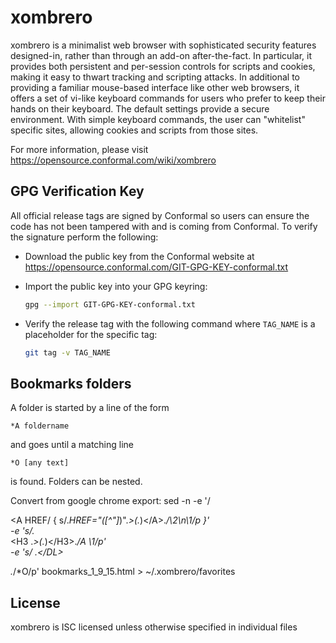 xombrero
========

xombrero is a minimalist web browser with sophisticated security
features designed-in, rather than through an add-on after-the-fact. In
particular, it provides both persistent and per-session controls for
scripts and cookies, making it easy to thwart tracking and scripting
attacks.  In additional to providing a familiar mouse-based interface
like other web browsers, it offers a set of vi-like keyboard commands
for users who prefer to keep their hands on their keyboard.  The default
settings provide a secure environment. With simple keyboard commands,
the user can "whitelist" specific sites, allowing cookies and scripts
from those sites.

For more information, please visit https://opensource.conformal.com/wiki/xombrero

## GPG Verification Key

All official release tags are signed by Conformal so users can ensure the code
has not been tampered with and is coming from Conformal.  To verify the
signature perform the following:

- Download the public key from the Conformal website at
  https://opensource.conformal.com/GIT-GPG-KEY-conformal.txt

- Import the public key into your GPG keyring:
  ```bash
  gpg --import GIT-GPG-KEY-conformal.txt
  ```

- Verify the release tag with the following command where `TAG_NAME` is a
  placeholder for the specific tag:
  ```bash
  git tag -v TAG_NAME
  ```
## Bookmarks folders

A folder is started by a line of the form

    *A foldername

and goes until a matching line

    *O [any text]

is found. Folders can be nested.

Convert from google chrome export:
    sed -n -e '/<DT><A HREF/ { s/.*HREF="\([^"]*\)".*>\(.*\)<\/A>.*/\2\n\1/p }' \
            -e 's/.*<DT><H3 .*>\(.*\)<\/H3>.*/*A \1/p' \
            -e 's/ .*<\/DL><p>.*/*O/p' bookmarks_1_9_15.html > ~/.xombrero/favorites

## License

xombrero is ISC licensed unless otherwise specified in individual files
